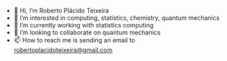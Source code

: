 - 👋 Hi, I’m Roberto Plácido Teixeira
- 👀 I’m interested in computing, statistics, chemistry, quantum mechanics
- 🌱 I’m currently working with statistics computing
- 💞️ I’m looking to collaborate on quantum mechanics
- 📫 How to reach me is sending an email to robertoplacidoteixeira@gmail.com

<!---
robertoplacidoteixeira/robertoplacidoteixeira is a ✨ special ✨ repository because its `README.md` (this file) appears on your GitHub profile.
You can click the Preview link to take a look at your changes.
--->
